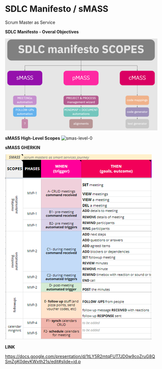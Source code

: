 # SDLC Manifesto / sMASS
Scrum Master as Service

**SDLC Manifesto - Overal Objectives**

![level 0](https://github.com/sdlcmanfiesto/SMaS/blob/main/overall%20objectives.PNG?raw=true)


**sMASS High-Level Scopes**
![smas-level-0](https://github.com/sdlcmanfiesto/sMASS/main/smass-scopes.PNG?raw=true)


**sMASS GHERKIN**

![smas-gher-1](https://github.com/sdlcmanfiesto/SMaS/blob/main/smass-gherkin.PNG?raw=true)

**LINK**

https://docs.google.com/presentation/d/1tLY5R2mtqFUT7JD0w9coZruG8QSmZgK0devKWxth21s/edit#slide=id.p
